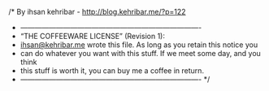 /* By ihsan kehribar - http://blog.kehribar.me/?p=122
* —————————————————————————-
* “THE COFFEEWARE LICENSE” (Revision 1):
* <ihsan@kehribar.me> wrote this file. As long as you retain this notice you
* can do whatever you want with this stuff. If we meet some day, and you think
* this stuff is worth it, you can buy me a coffee in return.
* —————————————————————————-
*/